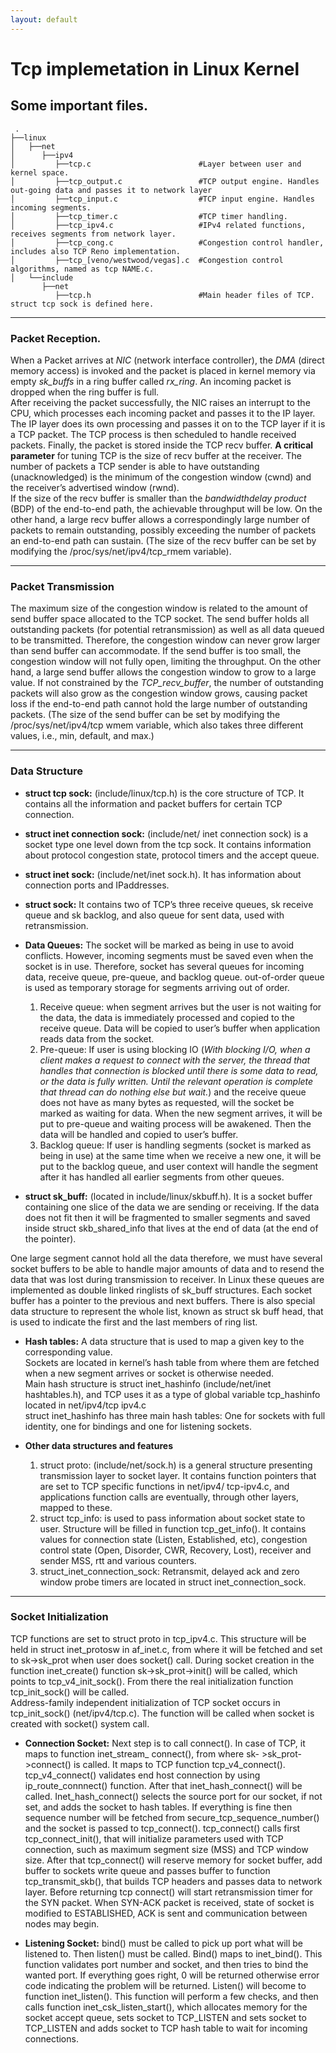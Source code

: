 ```yaml
---
layout: default
---
```

<p width =200>  

# Tcp implemetation in Linux Kernel
## Some important files.   
     .   
    ├──linux  
    │   ├──net  
    │      ├──ipv4  
    │         ├──tcp.c                        #Layer between user and kernel space.  
    │         ├──tcp_output.c                 #TCP output engine. Handles out-going data and passes it to network layer  
    │         ├──tcp_input.c                  #TCP input engine. Handles incoming segments.  
    │         ├──tcp_timer.c                  #TCP timer handling.  
    │         ├──tcp_ipv4.c                   #IPv4 related functions, receives segments from network layer.  
    │         ├──tcp_cong.c                   #Congestion control handler, includes also TCP Reno implementation.  
    │         ├──tcp_[veno/westwood/vegas].c  #Congestion control algorithms, named as tcp NAME.c.  
    │   └──include  
           ├──net  
              ├──tcp.h                        #Main header files of TCP. struct tcp sock is defined here.  
           
* * *

### Packet Reception.
When a Packet arrives at _NIC_ (network interface controller), the _DMA_ (direct memory access) is invoked and the packet is placed in kernel memory via empty _sk_buffs_ in a ring buffer called _rx_ring_. An incoming packet is dropped when the ring buffer is full.  
After receiving the packet successfully, the NIC raises an interrupt to the CPU, which processes each incoming packet and passes it to the IP layer. The IP layer does its own processing and passes it on to the TCP layer if it is a TCP packet. The TCP process is then scheduled to handle received packets.   Finally, the packet is stored inside the TCP recv buffer. **A critical parameter** for tuning TCP is the size of recv buffer at the receiver. The number of packets a TCP sender is able to have outstanding (unacknowledged) is the minimum of the congestion window (cwnd) and the receiver’s advertised window (rwnd).  
If the size of the recv buffer is smaller than the _bandwidthdelay product_ (BDP) of the end-to-end path, the achievable throughput will be low. On the other hand, a large recv buffer allows a correspondingly large number of packets to remain outstanding, possibly exceeding the number of packets an end-to-end path can sustain. (The size of the recv buffer can be set by modifying the /proc/sys/net/ipv4/tcp_rmem variable).  

* * *

### Packet Transmission  
The maximum size of the congestion window is related to the amount of send buffer space allocated to the TCP socket. The send buffer holds all outstanding packets (for potential retransmission) as well as all data queued to be transmitted. Therefore, the congestion window can never grow larger than send buffer can accommodate. If the send buffer is too small, the congestion window will not fully open, limiting the throughput. On the other hand, a large send buffer allows the congestion window to grow to a large value. If not constrained by the _TCP_recv_buffer_, the number of outstanding packets will also grow as the congestion window grows, causing packet loss if the end-to-end path cannot hold the large number of outstanding packets. (The size of the send buffer can be set by modifying the /proc/sys/net/ipv4/tcp wmem variable, which also takes three different values, i.e., min, default, and max.)

* * *

### Data Structure
* **struct tcp sock:**
(include/linux/tcp.h) is the core structure of TCP. It contains all the information and packet buffers for certain TCP connection.
* **struct inet connection sock:**
(include/net/ inet connection sock) is a socket type one level down from the tcp sock. It contains information about protocol congestion state, protocol timers and the accept queue.
* **struct inet sock:**
(include/net/inet sock.h). It has information about connection ports and IPaddresses.
* **struct sock:**
It contains two of TCP’s three receive queues, sk receive queue and sk backlog, and also queue for sent data, used with retransmission.

* **Data Queues:**
The socket will be marked as being in use to avoid conflicts. However, incoming segments must be saved even when the socket is in use. Therefore, socket has several queues for incoming data, receive queue, pre-queue, and backlog queue. out-of-order queue is used as temporary storage for segments arriving out of order.
  1. Receive queue: when segment arrives but the user is not waiting for the data, the data is immediately processed and copied to the receive queue. Data will be copied to user’s buffer when application reads data from the socket.
  2. Pre-queue: If user is using blocking IO (_With blocking I/O, when a client makes a request to connect with the server, the thread that handles that   connection is blocked until there is some data to read, or the data is fully written. Until the relevant operation is complete that thread can do nothing else but wait._) and the receive queue does not have as many bytes as requested, will the socket be marked as waiting for data. When the new segment arrives, it will be put to pre-queue and waiting process will be awakened. Then the data will be handled and copied to user’s buffer.
  3. Backlog queue: If user is handling segments (socket is marked as being in use) at the same time when we receive a new one, it will be put to the backlog queue, and user context will handle the segment after it has handled all earlier segments from other queues.

* **struct sk_buff:**
(located in include/linux/skbuff.h). It is a socket buffer containing one slice of the data we are sending or receiving. If the data does not fit then it will be fragmented to smaller segments and saved inside struct skb_shared_info that lives at the end of data (at the end of the pointer).

One large segment cannot hold all the data therefore, we must have several socket buffers to be able to handle major amounts of data and to resend the data that was lost during transmission to receiver. In Linux these queues are implemented as double linked ringlists of sk_buff structures. Each socket buffer has a pointer to the previous and next buffers. There is also special data structure to represent the whole list, known as struct sk buff head, that is used to indicate the first and the last members of ring list.

* **Hash tables:**
  A data structure that is used to map a given key to the corresponding value.  
Sockets are located in kernel’s hash table from where them are fetched when a new segment arrives or socket is otherwise needed.  
Main hash structure is struct inet_hashinfo (include/net/inet hashtables.h), and TCP uses it as a type of global variable tcp_hashinfo located in net/ipv4/tcp ipv4.c  
struct inet_hashinfo has three main hash tables: One for sockets with full identity, one for bindings and one for listening sockets.  

* **Other data structures and features**
  1. struct proto: (include/net/sock.h) is a general structure presenting transmission layer to socket layer. It contains function pointers that are set to TCP specific functions in net/ipv4/ tcp-ipv4.c, and applications function calls are eventually, through other layers, mapped to these.  
  2. struct tcp_info: is used to pass information about socket state to user. Structure will be filled in function tcp_get_info(). It contains values for connection state (Listen, Established, etc), congestion control state (Open, Disorder, CWR, Recovery, Lost), receiver and sender MSS, rtt and various counters.  
  3. struct_inet_connection_sock: Retransmit, delayed ack and zero window probe timers are located in struct inet_connection_sock.  

* * *

### Socket Initialization
TCP functions are set to struct proto in tcp_ipv4.c. This structure will be held in struct inet_protosw in af_inet.c, from where it will be fetched and set to sk->sk_prot when user does socket() call. During socket creation in the function inet_create() function sk->sk_prot->init() will be called, which points to tcp_v4_init_sock(). From there the real initialization function tcp_init_sock() will be called.  
Address-family independent initialization of TCP socket occurs in tcp_init_sock() (net/ipv4/tcp.c). The function will be called when socket is created with socket() system call.  
* **Connection Socket:** Next step is to call connect(). In case of TCP, it maps to function inet_stream_ connect(), from where sk- >sk_prot->connect() is called. It maps to TCP function tcp_v4_connect().
tcp_v4_connect() validates end host connection by using ip_route_connnect() function. After that inet_hash_connect() will be called. Inet_hash_connect() selects the source port for our socket, if not set, and adds the socket to hash tables. If everything is fine then sequence number will be fetched from secure_tcp_sequence_number() and the socket is passed to tcp_connect().
tcp_connect() calls first tcp_connect_init(), that will initialize parameters used with TCP connection, such as maximum segment size (MSS) and TCP window size. After that tcp_connect() will reserve memory for socket buffer, add buffer to sockets write queue and passes buffer to function tcp_transmit_skb(), that builds TCP headers and passes data to network layer. Before returning tcp connect() will start retransmission timer for the SYN packet. When SYN-ACK packet is received, state of socket is modified to ESTABLISHED, ACK is sent and communication between nodes may begin.
 
* **Listening Socket:** bind() must be called to pick up port what will be listened to. Then listen() must be called. Bind() maps to inet_bind(). This function validates port number and socket, and then tries to bind the wanted port. If everything goes right, 0 will be returned otherwise error code indicating the problem will be returned. Listen() will become to function inet_listen(). This function will perform a few checks, and then calls function inet_csk_listen_start(), which allocates memory for the socket accept queue, sets socket to TCP_LISTEN and sets socket to TCP_LISTEN and adds socket to TCP hash table to wait for incoming connections.
</p>
